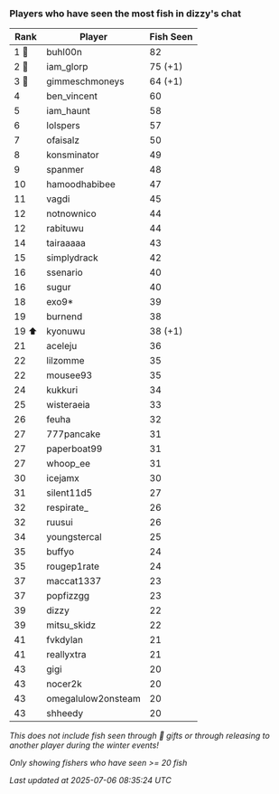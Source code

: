 ### Players who have seen the most fish in dizzy's chat
| Rank | Player | Fish Seen |
|------|--------|-----------|
| 1 🥇  | buhl00n  | 82 |
| 2 🥈  | iam_glorp  | 75 (+1) |
| 3 🥉  | gimmeschmoneys  | 64 (+1) |
| 4  | ben_vincent  | 60 |
| 5  | iam_haunt  | 58 |
| 6  | lolspers  | 57 |
| 7  | ofaisalz  | 50 |
| 8  | konsminator  | 49 |
| 9  | spanmer  | 48 |
| 10  | hamoodhabibee  | 47 |
| 11  | vagdi  | 45 |
| 12  | notnownico  | 44 |
| 12  | rabituwu  | 44 |
| 14  | tairaaaaa  | 43 |
| 15  | simplydrack  | 42 |
| 16  | ssenario  | 40 |
| 16  | sugur  | 40 |
| 18  | exo9*  | 39 |
| 19  | burnend  | 38 |
| 19 ⬆ | kyonuwu  | 38 (+1) |
| 21  | aceleju  | 36 |
| 22  | lilzomme  | 35 |
| 22  | mousee93  | 35 |
| 24  | kukkuri  | 34 |
| 25  | wisteraeia  | 33 |
| 26  | feuha  | 32 |
| 27  | 777pancake  | 31 |
| 27  | paperboat99  | 31 |
| 27  | whoop_ee  | 31 |
| 30  | icejamx  | 30 |
| 31  | silent11d5  | 27 |
| 32  | respirate_  | 26 |
| 32  | ruusui  | 26 |
| 34  | youngstercal  | 25 |
| 35  | buffyo  | 24 |
| 35  | rougep1rate  | 24 |
| 37  | maccat1337  | 23 |
| 37  | popfizzgg  | 23 |
| 39  | dizzy  | 22 |
| 39  | mitsu_skidz  | 22 |
| 41  | fvkdylan  | 21 |
| 41  | reallyxtra  | 21 |
| 43  | gigi  | 20 |
| 43  | nocer2k  | 20 |
| 43  | omegalulow2onsteam  | 20 |
| 43  | shheedy  | 20 |

_This does not include fish seen through 🎁 gifts or through releasing to another player during the winter events!_

_Only showing fishers who have seen >= 20 fish_

_Last updated at 2025-07-06 08:35:24 UTC_
